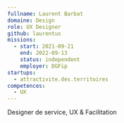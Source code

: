 ```yaml
---
fullname: Laurent Barbat
domaine: Design
role: UX Designer
github: laurentux
missions:
  - start: 2021-09-21
    end: 2022-09-13
    status: independent
    employer: DGFip
startups:
  - attractivite.des.territoires
competences:
  - UX
---
```

Designer de service, UX & Facilitation